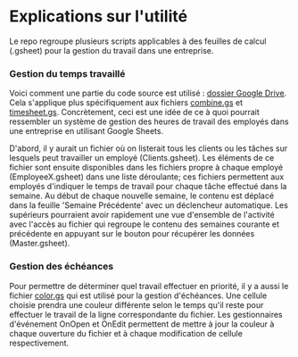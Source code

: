 <h1>Explications sur l'utilité</h1>
<p>Le repo regroupe plusieurs scripts applicables à des feuilles de calcul (.gsheet) pour la gestion du travail dans une entreprise.</p>
<h3>Gestion du temps travaillé</h3>
<p>Voici comment une partie du code source est utilisé : <a href="https://drive.google.com/drive/folders/1tfpWYyF9_TQFIgbCpFHE8pMJCD_xuMa_" target="_blank">dossier Google Drive<a/>. Cela s'applique plus spécifiquement aux fichiers <a href="https://github.com/JerPatterson/WorkingHoursCaculator/blob/master/combine.gs" target="_blank">combine.gs</a> et <a href="https://github.com/JerPatterson/WorkingHoursCaculator/blob/master/timesheet.gs" target="_blank">timesheet.gs</a>. Concrètement, ceci est une idée de ce à quoi pourrait ressembler un système de gestion des heures de travail des employés dans une entreprise en utilisant Google Sheets.</p>
<p>D'abord, il y aurait un fichier où on listerait tous les clients ou les tâches sur lesquels peut travailler un employé (Clients.gsheet). Les éléments de ce fichier sont ensuite disponibles dans les fichiers propre à chaque employé (EmployeeX.gsheet) dans une liste déroulante; ces fichiers permettent aux employés d'indiquer le temps de travail pour chaque tâche effectué dans la semaine. Au début de chaque nouvelle semaine, le contenu est déplacé dans la feuille 'Semaine Précédente' avec un déclencheur automatique. Les supérieurs pourraient avoir rapidement une vue d'ensemble de l'activité avec l'accès au fichier qui regroupe le contenu des semaines courante et précédente en appuyant sur le bouton pour récupérer les données (Master.gsheet).</p>
<h3>Gestion des échéances</h3>
<p>Pour permettre de déterminer quel travail effectuer en priorité, il y a aussi le fichier <a href="https://github.com/JerPatterson/WorkingHoursCaculator/blob/master/color.gs" target="_blank">color.gs</a> qui est utilisé pour la gestion d'échéances. Une cellule choisie prendra une couleur différente selon le temps qu'il reste pour effectuer le travail de la ligne correspondante du fichier. Les gestionnaires d'événement OnOpen et OnEdit permettent de mettre à jour la couleur à chaque ouverture du fichier et à chaque modification de cellule respectivement.</p>
